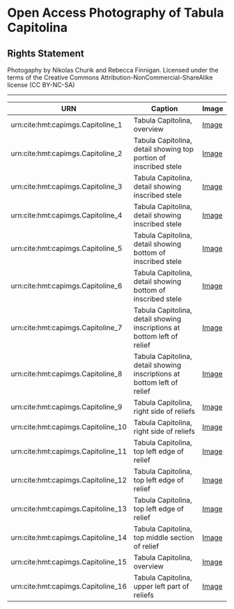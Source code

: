# Open Access Photography of Tabula Capitolina


## Rights Statement 


Photogaphy by Nikolas Churik and Rebecca Finnigan. Licensed under the terms of the Creative Commons Attribution-NonCommercial-ShareAlike license (CC BY-NC-SA)

----------

| URN  | Caption  | Image  | 
|---|---|---|
| urn:cite:hmt:capimgs.Capitoline_1  | Tabula Capitolina, overview  | [Image](http://shot.holycross.edu/eikon/tabulaeiliacae/Capitoline_1.jpg)  |  
| urn:cite:hmt:capimgs.Capitoline_2  | Tabula Capitolina, detail showing top portion of inscribed stele  | [Image](http://shot.holycross.edu/eikon/tabulaeiliacae/Capitoline_2.jpg)  |  
| urn:cite:hmt:capimgs.Capitoline_3  | Tabula Capitolina, detail showing inscribed stele | [Image](http://shot.holycross.edu/eikon/tabulaeiliacae/Capitoline_3.jpg)  |  
| urn:cite:hmt:capimgs.Capitoline_4  | Tabula Capitolina, detail showing inscribed stele  | [Image](http://shot.holycross.edu/eikon/tabulaeiliacae/Capitoline_4.jpg)  |  
| urn:cite:hmt:capimgs.Capitoline_5  | Tabula Capitolina, detail showing bottom of inscribed stele  | [Image](http://shot.holycross.edu/eikon/tabulaeiliacae/Capitoline_5.jpg)  |  
| urn:cite:hmt:capimgs.Capitoline_6  | Tabula Capitolina, detail showing bottom of inscribed stele  | [Image](http://shot.holycross.edu/eikon/tabulaeiliacae/Capitoline_6.jpg)  |  
| urn:cite:hmt:capimgs.Capitoline_7  | Tabula Capitolina, detail showing inscriptions at bottom left of relief  | [Image](http://shot.holycross.edu/eikon/tabulaeiliacae/Capitoline_7.jpg)  | 
| urn:cite:hmt:capimgs.Capitoline_8  | Tabula Capitolina, detail showing inscriptions at bottom left of relief  | [Image](http://shot.holycross.edu/eikon/tabulaeiliacae/Capitoline_8.jpg)  | 
| urn:cite:hmt:capimgs.Capitoline_9  | Tabula Capitolina, right side of reliefs  | [Image](http://shot.holycross.edu/eikon/tabulaeiliacae/Capitoline_9.jpg)  |  
| urn:cite:hmt:capimgs.Capitoline_10  | Tabula Capitolina, right side of reliefs	 | [Image](http://shot.holycross.edu/eikon/tabulaeiliacae/Capitoline_10.jpg)  |  
| urn:cite:hmt:capimgs.Capitoline_11  | Tabula Capitolina, top left edge of relief  | [Image](http://shot.holycross.edu/eikon/tabulaeiliacae/Capitoline_11.jpg)  |  
| urn:cite:hmt:capimgs.Capitoline_12  | Tabula Capitolina, top left edge of relief  | [Image](http://shot.holycross.edu/eikon/tabulaeiliacae/Capitoline_12.jpg)  |  
| urn:cite:hmt:capimgs.Capitoline_13  | Tabula Capitolina, top left edge of relief  | [Image](http://shot.holycross.edu/eikon/tabulaeiliacae/Capitoline_13.jpg)  |  
| urn:cite:hmt:capimgs.Capitoline_14  |  Tabula Capitolina, top middle section of relief | [Image](http://shot.holycross.edu/eikon/tabulaeiliacae/Capitoline_14.jpg)  |  
| urn:cite:hmt:capimgs.Capitoline_15  | Tabula Capitolina, overview	  | [Image](http://shot.holycross.edu/eikon/tabulaeiliacae/Capitoline_15.jpg)  |  
| urn:cite:hmt:capimgs.Capitoline_16  | Tabula Capitolina, upper left part of reliefs	  | [Image](http://shot.holycross.edu/eikon/tabulaeiliacae/Capitoline_16.jpg)  |  


